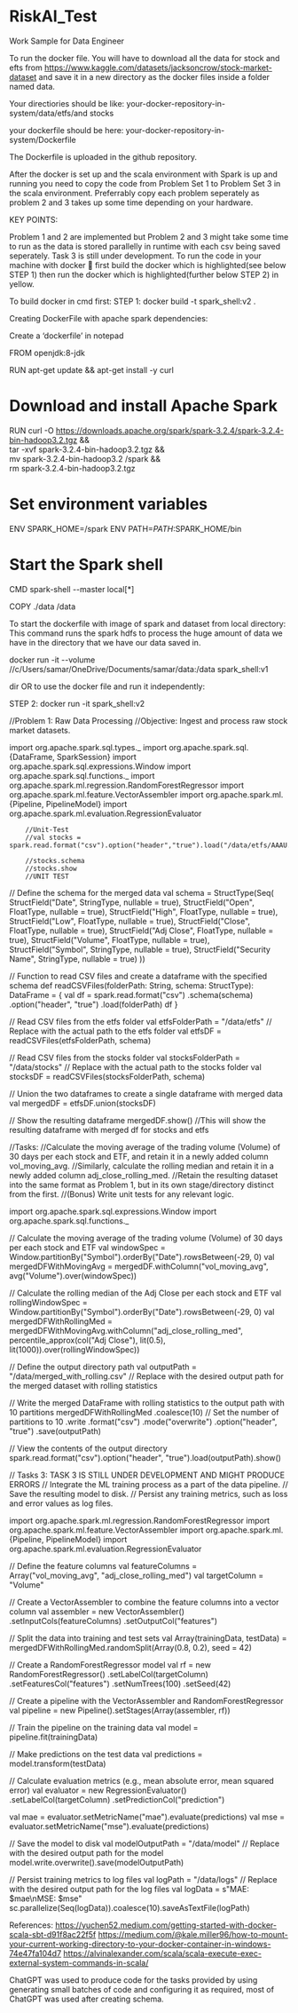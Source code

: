 # RiskAI_Test
Work Sample for Data Engineer

To run the docker file. You will have to download all the data for stock and efts from https://www.kaggle.com/datasets/jacksoncrow/stock-market-dataset and save it in a new directory as the docker files inside a folder named data.

Your directiories should be like: your-docker-repository-in-system/data/etfs/and stocks

your dockerfile should be here: your-docker-repository-in-system/Dockerfile

The Dockerfile is uploaded in the github repository.

After the docker is set up and the scala environment with Spark is up and running you need to copy the code from Problem Set 1 to Problem Set 3 in the scala environment. Preferrably copy each problem seperately as problem 2 and 3 takes up some time depending on your hardware.


KEY POINTS:

Problem 1 and 2 are implemented but Problem 2 and 3 might take some time to run as the data is stored parallelly in runtime with each csv being saved seperately.
Task 3 is still under development.
To run the code in your machine with docker  first build the docker which is highlighted(see below STEP 1) then run the docker which is highlighted(further below STEP 2) in yellow.


To build docker in cmd first:
STEP 1:    docker build -t spark_shell:v2 .

Creating DockerFile with apache spark dependencies:

Create a ‘dockerfile’ in notepad

FROM openjdk:8-jdk

RUN apt-get update && apt-get install -y curl

# Download and install Apache Spark
RUN curl -O https://downloads.apache.org/spark/spark-3.2.4/spark-3.2.4-bin-hadoop3.2.tgz && \
    tar -xvf spark-3.2.4-bin-hadoop3.2.tgz && \
    mv spark-3.2.4-bin-hadoop3.2 /spark && \
    rm spark-3.2.4-bin-hadoop3.2.tgz

# Set environment variables
ENV SPARK_HOME=/spark
ENV PATH=$PATH:$SPARK_HOME/bin

# Start the Spark shell
CMD spark-shell --master local[*]

COPY ./data /data

To start the dockerfile with image of spark and dataset from local directory: This command runs the spark hdfs to process the huge amount of data we have in the directory that we have our data saved in.

docker run -it --volume //c/Users/samar/OneDrive/Documents/samar/data:/data spark_shell:v1


dir
OR
to use the docker file and run it independently:  

STEP 2: docker run -it spark_shell:v2


//Problem 1: Raw Data Processing
//Objective: Ingest and process raw stock market datasets.


import org.apache.spark.sql.types._
import org.apache.spark.sql.{DataFrame, SparkSession}
import org.apache.spark.sql.expressions.Window
import org.apache.spark.sql.functions._
import org.apache.spark.ml.regression.RandomForestRegressor
import org.apache.spark.ml.feature.VectorAssembler
import org.apache.spark.ml.{Pipeline, PipelineModel}
import org.apache.spark.ml.evaluation.RegressionEvaluator

        //Unit-Test
        //val stocks = spark.read.format("csv").option("header","true").load("/data/etfs/AAAU.csv")

        //stocks.schema
        //stocks.show
        //UNIT TEST
 


// Define the schema for the merged data
val schema = StructType(Seq(
  StructField("Date", StringType, nullable = true),
  StructField("Open", FloatType, nullable = true),
  StructField("High", FloatType, nullable = true),
  StructField("Low", FloatType, nullable = true),
  StructField("Close", FloatType, nullable = true),
  StructField("Adj Close", FloatType, nullable = true),
  StructField("Volume", FloatType, nullable = true),
  StructField("Symbol", StringType, nullable = true),
  StructField("Security Name", StringType, nullable = true)
))


// Function to read CSV files and create a dataframe with the specified schema
def readCSVFiles(folderPath: String, schema: StructType): DataFrame = {
  val df = spark.read.format("csv")
    .schema(schema)
    .option("header", "true")
    .load(folderPath)
  df
}

// Read CSV files from the etfs folder
val etfsFolderPath = "/data/etfs"  // Replace with the actual path to the etfs folder
val etfsDF = readCSVFiles(etfsFolderPath, schema)

// Read CSV files from the stocks folder
val stocksFolderPath = "/data/stocks"  // Replace with the actual path to the stocks folder
val stocksDF = readCSVFiles(stocksFolderPath, schema)

// Union the two dataframes to create a single dataframe with merged data
val mergedDF = etfsDF.union(stocksDF)

// Show the resulting dataframe
mergedDF.show()   //This will show the resulting dataframe with merged df for stocks and etfs
 

//Tasks:
//Calculate the moving average of the trading volume (Volume) of 30 days per each stock and ETF, and retain it in a newly added column vol_moving_avg.
//Similarly, calculate the rolling median and retain it in a newly added column adj_close_rolling_med.
//Retain the resulting dataset into the same format as Problem 1, but in its own stage/directory distinct from the first.
//(Bonus) Write unit tests for any relevant logic.

import org.apache.spark.sql.expressions.Window
import org.apache.spark.sql.functions._

// Calculate the moving average of the trading volume (Volume) of 30 days per each stock and ETF
val windowSpec = Window.partitionBy("Symbol").orderBy("Date").rowsBetween(-29, 0)
val mergedDFWithMovingAvg = mergedDF.withColumn("vol_moving_avg", avg("Volume").over(windowSpec))

// Calculate the rolling median of the Adj Close per each stock and ETF
val rollingWindowSpec = Window.partitionBy("Symbol").orderBy("Date").rowsBetween(-29, 0)
val mergedDFWithRollingMed = mergedDFWithMovingAvg.withColumn("adj_close_rolling_med", percentile_approx(col("Adj Close"), lit(0.5), lit(1000)).over(rollingWindowSpec))


// Define the output directory path
val outputPath = "/data/merged_with_rolling.csv"  // Replace with the desired output path for the merged dataset with rolling statistics

// Write the merged DataFrame with rolling statistics to the output path with 10 partitions
mergedDFWithRollingMed
  .coalesce(10)  // Set the number of partitions to 10
  .write
  .format("csv")
  .mode("overwrite")
  .option("header", "true")
  .save(outputPath)

// View the contents of the output directory
spark.read.format("csv").option("header", "true").load(outputPath).show()

// Tasks 3: TASK 3 IS STILL UNDER DEVELOPMENT AND MIGHT PRODUCE ERRORS
// Integrate the ML training process as a part of the data pipeline.
// Save the resulting model to disk.
// Persist any training metrics, such as loss and error values as log files.

import org.apache.spark.ml.regression.RandomForestRegressor
import org.apache.spark.ml.feature.VectorAssembler
import org.apache.spark.ml.{Pipeline, PipelineModel}
import org.apache.spark.ml.evaluation.RegressionEvaluator

// Define the feature columns
val featureColumns = Array("vol_moving_avg", "adj_close_rolling_med")
val targetColumn = "Volume"

// Create a VectorAssembler to combine the feature columns into a vector column
val assembler = new VectorAssembler()
  .setInputCols(featureColumns)
  .setOutputCol("features")

// Split the data into training and test sets
val Array(trainingData, testData) = mergedDFWithRollingMed.randomSplit(Array(0.8, 0.2), seed = 42)

// Create a RandomForestRegressor model
val rf = new RandomForestRegressor()
  .setLabelCol(targetColumn)
  .setFeaturesCol("features")
  .setNumTrees(100)
  .setSeed(42)

// Create a pipeline with the VectorAssembler and RandomForestRegressor
val pipeline = new Pipeline().setStages(Array(assembler, rf))

// Train the pipeline on the training data
val model = pipeline.fit(trainingData)

// Make predictions on the test data
val predictions = model.transform(testData)

// Calculate evaluation metrics (e.g., mean absolute error, mean squared error)
val evaluator = new RegressionEvaluator()
  .setLabelCol(targetColumn)
  .setPredictionCol("prediction")

val mae = evaluator.setMetricName("mae").evaluate(predictions)
val mse = evaluator.setMetricName("mse").evaluate(predictions)

// Save the model to disk
val modelOutputPath = "/data/model"  // Replace with the desired output path for the model
model.write.overwrite().save(modelOutputPath)

// Persist training metrics to log files
val logPath = "/data/logs"  // Replace with the desired output path for the log files
val logData = s"MAE: $mae\nMSE: $mse"
sc.parallelize(Seq(logData)).coalesce(10).saveAsTextFile(logPath)


References:
https://yuchen52.medium.com/getting-started-with-docker-scala-sbt-d91f8ac22f5f
https://medium.com/@kale.miller96/how-to-mount-your-current-working-directory-to-your-docker-container-in-windows-74e47fa104d7
https://alvinalexander.com/scala/scala-execute-exec-external-system-commands-in-scala/

ChatGPT was used to produce code for the tasks provided by using generating small batches of code and configuring it as required, most of ChatGPT was used after creating schema.


